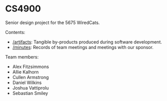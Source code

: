 # CS4900

Senior design project for the 5675 WiredCats.

Contents:
- [/artifacts](/artifacts/): Tangible by-products produced during software development.
- [/minutes](/minutes/): Records of team meetings and meetings with our sponsor.

Team members:
- Alex Fitzsimmons
- Allie Kalhorn
- Cullen Armstrong
- Daniel Wilkins
- Joshua Vattiprolu
- Sebastian Smiley
